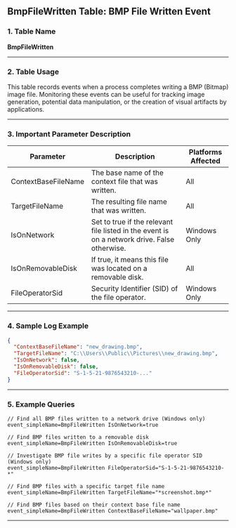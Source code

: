 ## BmpFileWritten Table: BMP File Written Event

### 1. Table Name
**BmpFileWritten**

---

### 2. Table Usage
This table records events when a process completes writing a BMP (Bitmap) image file. Monitoring these events can be useful for tracking image generation, potential data manipulation, or the creation of visual artifacts by applications.

---

### 3. Important Parameter Description

| Parameter           | Description                                                                                  | Platforms Affected |
|---------------------|----------------------------------------------------------------------------------------------|--------------------|
| ContextBaseFileName | The base name of the context file that was written.                                | All                |
| TargetFileName      | The resulting file name that was written.                                                    | All                |
| IsOnNetwork         | Set to true if the relevant file listed in the event is on a network drive. False otherwise. | Windows Only       |
| IsOnRemovableDisk   | If true, it means this file was located on a removable disk.                                 | All                |
| FileOperatorSid     | Security Identifier (SID) of the file operator.                                              | Windows Only       |

---

### 4. Sample Log Example

```json
{
  "ContextBaseFileName": "new_drawing.bmp",
  "TargetFileName": "C:\\Users\\Public\\Pictures\\new_drawing.bmp",
  "IsOnNetwork": false,
  "IsOnRemovableDisk": false,
  "FileOperatorSid": "S-1-5-21-9876543210-..."
}
```
---
### 5. Example Queries
```xql
// Find all BMP files written to a network drive (Windows only)
event_simpleName=BmpFileWritten IsOnNetwork=true

// Find BMP files written to a removable disk
event_simpleName=BmpFileWritten IsOnRemovableDisk=true

// Investigate BMP file writes by a specific file operator SID (Windows only)
event_simpleName=BmpFileWritten FileOperatorSid="S-1-5-21-9876543210-*"

// Find BMP files with a specific target file name
event_simpleName=BmpFileWritten TargetFileName="*screenshot.bmp*"

// Find BMP files based on their context base file name
event_simpleName=BmpFileWritten ContextBaseFileName="wallpaper.bmp"
```
---
